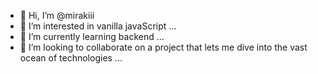 - 👋 Hi, I’m @mirakiii
- 👀 I’m interested in vanilla javaScript  ...
- 🌱 I’m currently learning backend  ...
- 💞️ I’m looking to collaborate on a project that lets me dive into the vast ocean of technologies ...


<!---
mirakiii/mirakiii is a ✨ special ✨ repository because its `README.md` (this file) appears on your GitHub profile.
You can click the Preview link to take a look at your changes.
--->
